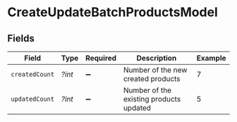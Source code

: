 # CreateUpdateBatchProductsModel


## Fields

| Field                                   | Type                                    | Required                                | Description                             | Example                                 |
| --------------------------------------- | --------------------------------------- | --------------------------------------- | --------------------------------------- | --------------------------------------- |
| `createdCount`                          | *?int*                                  | :heavy_minus_sign:                      | Number of the new created products      | 7                                       |
| `updatedCount`                          | *?int*                                  | :heavy_minus_sign:                      | Number of the existing products updated | 5                                       |